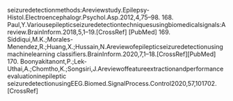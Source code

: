 seizuredetectionmethods:Areviewstudy.Epilepsy-Histol.Electroencephalogr.Psychol.Asp.2012,4,75–98.
168. Paul,Y.Variousepilepticseizuredetectiontechniquesusingbiomedicalsignals:Areview.BrainInform.2018,5,1–19.[CrossRef]
[PubMed]
169. Siddiqui,M.K.;Morales-Menendez,R.;Huang,X.;Hussain,N.Areviewofepilepticseizuredetectionusingmachinelearning
classifiers.BrainInform.2020,7,1–18.[CrossRef][PubMed]
170. Boonyakitanont,P.;Lek-Uthai,A.;Chomtho,K.;Songsiri,J.Areviewoffeatureextractionandperformanceevaluationinepileptic
seizuredetectionusingEEG.Biomed.SignalProcess.Control2020,57,101702.[CrossRef]